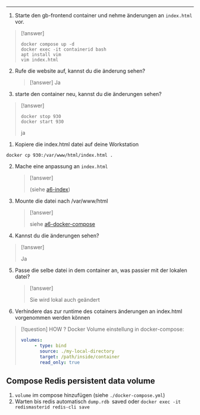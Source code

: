 ****

1. Starte den gb-frontend container und nehme änderungen an `index.html` vor.
   
>[!answer]
>```
>docker compose up -d
>docker exec -it containerid bash
>apt install vim
>vim index.html
>```

2. Rufe die website auf, kannst du die änderung sehen?
   
   >[!answer]
   >Ja
   
3. starte den container neu, kannst du die änderungen sehen?
>[!answer]
>```
>docker stop 930
>docker start 930
>```
>ja


1. Kopiere die index.html datei auf deine Workstation
   
```
docker cp 930:/var/www/html/index.html .
```

2. Mache eine anpassung an `index.html` 
   >[!answer]
   >
   >(siehe [a6-index](a6-index.html))

3. Mounte die datei nach /var/www/html 
   >[!answer]
   >
   >siehe [a6-docker-compose](a6-docker-compose.yml)

4. Kannst du die änderungen sehen?
>[!answer]
>
>Ja

5. Passe die selbe datei in dem container an, was passier mit der lokalen datei?
   
   >[!answer]
   >
   >Sie wird lokal auch geändert
   
6. Verhindere das zur runtime des cotainers änderungen an index.html vorgenommen werden können
>[!question] HOW ?
>Docker Volume einstellung in docker-compose:
>```yaml
>volumes:
>      - type: bind
>        source: ./my-local-directory
>        target: /path/inside/container
>        read_only: true
>```
>



## Compose Redis persistent data volume

1. `volume` im compose hinzufügen (siehe `./docker-compose.yml`)
2. Warten bis redis automatisch `dump.rdb `saved oder `docker exec -it redismasterid redis-cli save`


